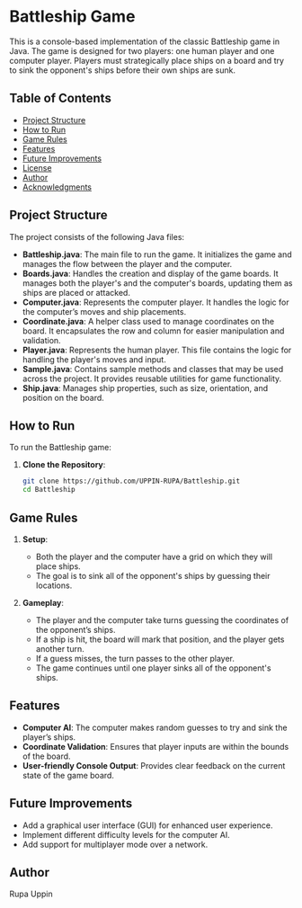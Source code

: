 # Battleship Game

This is a console-based implementation of the classic Battleship game in Java. The game is designed for two players: one human player and one computer player. Players must strategically place ships on a board and try to sink the opponent's ships before their own ships are sunk.

## Table of Contents
- [Project Structure](#project-structure)
- [How to Run](#how-to-run)
- [Game Rules](#game-rules)
- [Features](#features)
- [Future Improvements](#future-improvements)
- [License](#license)
- [Author](#author)
- [Acknowledgments](#acknowledgments)

## Project Structure

The project consists of the following Java files:

- **Battleship.java**: The main file to run the game. It initializes the game and manages the flow between the player and the computer.
- **Boards.java**: Handles the creation and display of the game boards. It manages both the player's and the computer's boards, updating them as ships are placed or attacked.
- **Computer.java**: Represents the computer player. It handles the logic for the computer’s moves and ship placements.
- **Coordinate.java**: A helper class used to manage coordinates on the board. It encapsulates the row and column for easier manipulation and validation.
- **Player.java**: Represents the human player. This file contains the logic for handling the player's moves and input.
- **Sample.java**: Contains sample methods and classes that may be used across the project. It provides reusable utilities for game functionality.
- **Ship.java**: Manages ship properties, such as size, orientation, and position on the board.

## How to Run

To run the Battleship game:

1. **Clone the Repository**:
   ```bash
   git clone https://github.com/UPPIN-RUPA/Battleship.git
   cd Battleship
   
## Game Rules

1. **Setup**:
   - Both the player and the computer have a grid on which they will place ships.
   - The goal is to sink all of the opponent's ships by guessing their locations.

2. **Gameplay**:
   - The player and the computer take turns guessing the coordinates of the opponent’s ships.
   - If a ship is hit, the board will mark that position, and the player gets another turn.
   - If a guess misses, the turn passes to the other player.
   - The game continues until one player sinks all of the opponent's ships.

## Features

- **Computer AI**: The computer makes random guesses to try and sink the player’s ships.
- **Coordinate Validation**: Ensures that player inputs are within the bounds of the board.
- **User-friendly Console Output**: Provides clear feedback on the current state of the game board.

## Future Improvements

- Add a graphical user interface (GUI) for enhanced user experience.
- Implement different difficulty levels for the computer AI.
- Add support for multiplayer mode over a network.

## Author

Rupa Uppin
   
